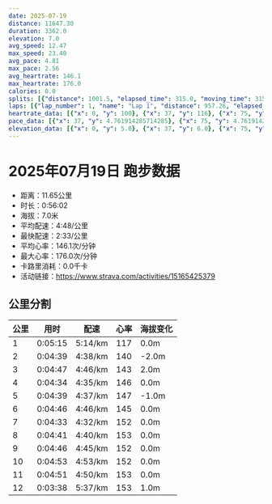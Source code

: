 ```yaml
---
date: 2025-07-19
distance: 11647.30
duration: 3362.0
elevation: 7.0
avg_speed: 12.47
max_speed: 23.40
avg_pace: 4.81
max_pace: 2.56
avg_heartrate: 146.1
max_heartrate: 176.0
calories: 0.0
splits: [{"distance": 1001.5, "elapsed_time": 315.0, "moving_time": 315.0, "average_speed": 3.18, "pace": 5.241100628930817, "average_heartrate": 117.18730158730159, "elevation_difference": 0.0, "split_number": 1}, {"distance": 1002.5, "elapsed_time": 279.0, "moving_time": 279.0, "average_speed": 3.59, "pace": 4.642534818941504, "average_heartrate": 140.3584229390681, "elevation_difference": -2.0, "split_number": 2}, {"distance": 1001.0, "elapsed_time": 287.0, "moving_time": 287.0, "average_speed": 3.49, "pace": 4.775558739255014, "average_heartrate": 143.13240418118468, "elevation_difference": 2.0, "split_number": 3}, {"distance": 995.0, "elapsed_time": 274.0, "moving_time": 274.0, "average_speed": 3.63, "pace": 4.591377410468319, "average_heartrate": 146.84671532846716, "elevation_difference": 0.0, "split_number": 4}, {"distance": 1004.0, "elapsed_time": 309.0, "moving_time": 279.0, "average_speed": 3.6, "pace": 4.629638888888889, "average_heartrate": 147.30824372759858, "elevation_difference": -1.0, "split_number": 5}, {"distance": 997.0, "elapsed_time": 302.0, "moving_time": 286.0, "average_speed": 3.49, "pace": 4.775558739255014, "average_heartrate": 145.56643356643357, "elevation_difference": 0.0, "split_number": 6}, {"distance": 1001.0, "elapsed_time": 273.0, "moving_time": 273.0, "average_speed": 3.67, "pace": 4.54133514986376, "average_heartrate": 152.21245421245422, "elevation_difference": 0.0, "split_number": 7}, {"distance": 1000.0, "elapsed_time": 281.0, "moving_time": 281.0, "average_speed": 3.56, "pace": 4.681657303370786, "average_heartrate": 153.1779359430605, "elevation_difference": 0.0, "split_number": 8}, {"distance": 1001.0, "elapsed_time": 314.0, "moving_time": 286.0, "average_speed": 3.5, "pace": 4.761914285714285, "average_heartrate": 152.8881118881119, "elevation_difference": 0.0, "split_number": 9}, {"distance": 998.0, "elapsed_time": 293.0, "moving_time": 293.0, "average_speed": 3.41, "pace": 4.887595307917888, "average_heartrate": 152.25255972696246, "elevation_difference": 0.0, "split_number": 10}, {"distance": 1000.0, "elapsed_time": 291.0, "moving_time": 291.0, "average_speed": 3.44, "pace": 4.844970930232558, "average_heartrate": 153.4809688581315, "elevation_difference": 0.0, "split_number": 11}, {"distance": 646.3, "elapsed_time": 218.0, "moving_time": 218.0, "average_speed": 2.96, "pace": 5.630641891891892, "average_heartrate": 153.32558139534885, "elevation_difference": 1.0, "split_number": 12}]
laps: [{"lap_number": 1, "name": "Lap 1", "distance": 957.26, "elapsed_time": 306.0, "moving_time": 306.0, "average_speed": 3.13, "pace": 5.32482428115016, "average_heartrate": 115.77777777777777, "max_heartrate": 124, "start_date": "2025-07-19 18:25:37+00:00", "elevation_difference": 0.0}, {"lap_number": 2, "name": "Lap 2", "distance": 380.97, "elapsed_time": 79.0, "moving_time": 79.0, "average_speed": 4.82, "pace": 3.457821576763485, "average_heartrate": 148.33333333333334, "max_heartrate": 156, "start_date": "2025-07-19 18:30:44+00:00", "elevation_difference": 0.0}, {"lap_number": 3, "name": "Lap 3", "distance": 594.79, "elapsed_time": 193.0, "moving_time": 193.0, "average_speed": 3.08, "pace": 5.411266233766233, "average_heartrate": 138.4, "max_heartrate": 156, "start_date": "2025-07-19 18:32:03+00:00", "elevation_difference": 0.0}, {"lap_number": 4, "name": "Lap 4", "distance": 389.82, "elapsed_time": 80.0, "moving_time": 80.0, "average_speed": 4.87, "pace": 3.422320328542094, "average_heartrate": 147.66666666666666, "max_heartrate": 161, "start_date": "2025-07-19 18:35:17+00:00", "elevation_difference": 2.0}, {"lap_number": 5, "name": "Lap 5", "distance": 577.8, "elapsed_time": 198.0, "moving_time": 198.0, "average_speed": 2.92, "pace": 5.707773972602739, "average_heartrate": 142.4, "max_heartrate": 166, "start_date": "2025-07-19 18:36:38+00:00", "elevation_difference": 2.0}, {"lap_number": 6, "name": "Lap 6", "distance": 385.16, "elapsed_time": 82.0, "moving_time": 82.0, "average_speed": 4.7, "pace": 3.546106382978723, "average_heartrate": 151.25, "max_heartrate": 163, "start_date": "2025-07-19 18:39:56+00:00", "elevation_difference": 1.0}, {"lap_number": 7, "name": "Lap 7", "distance": 592.19, "elapsed_time": 188.0, "moving_time": 188.0, "average_speed": 3.15, "pace": 5.291015873015873, "average_heartrate": 142.0, "max_heartrate": 157, "start_date": "2025-07-19 18:41:18+00:00", "elevation_difference": 2.0}, {"lap_number": 8, "name": "Lap 8", "distance": 386.35, "elapsed_time": 79.0, "moving_time": 79.0, "average_speed": 4.89, "pace": 3.408323108384458, "average_heartrate": 155.33333333333334, "max_heartrate": 166, "start_date": "2025-07-19 18:44:27+00:00", "elevation_difference": 0.0}, {"lap_number": 9, "name": "Lap 9", "distance": 587.9, "elapsed_time": 223.0, "moving_time": 223.0, "average_speed": 2.64, "pace": 6.313143939393939, "average_heartrate": 147.4, "max_heartrate": 170, "start_date": "2025-07-19 18:45:46+00:00", "elevation_difference": 2.0}, {"lap_number": 10, "name": "Lap 10", "distance": 389.54, "elapsed_time": 79.0, "moving_time": 79.0, "average_speed": 4.93, "pace": 3.3806693711967544, "average_heartrate": 141.33333333333334, "max_heartrate": 160, "start_date": "2025-07-19 18:49:30+00:00", "elevation_difference": 0.0}, {"lap_number": 11, "name": "Lap 11", "distance": 580.84, "elapsed_time": 218.0, "moving_time": 218.0, "average_speed": 2.66, "pace": 6.265676691729323, "average_heartrate": 147.8, "max_heartrate": 167, "start_date": "2025-07-19 18:50:49+00:00", "elevation_difference": 2.0}, {"lap_number": 12, "name": "Lap 12", "distance": 388.02, "elapsed_time": 78.0, "moving_time": 78.0, "average_speed": 4.97, "pace": 3.353460764587525, "average_heartrate": 150.75, "max_heartrate": 170, "start_date": "2025-07-19 18:54:27+00:00", "elevation_difference": 0.0}, {"lap_number": 13, "name": "Lap 13", "distance": 590.13, "elapsed_time": 189.0, "moving_time": 189.0, "average_speed": 3.12, "pace": 5.341891025641025, "average_heartrate": 147.6, "max_heartrate": 162, "start_date": "2025-07-19 18:55:46+00:00", "elevation_difference": 0.0}, {"lap_number": 14, "name": "Lap 14", "distance": 393.76, "elapsed_time": 81.0, "moving_time": 81.0, "average_speed": 4.86, "pace": 3.429362139917695, "average_heartrate": 160.66666666666666, "max_heartrate": 169, "start_date": "2025-07-19 18:58:55+00:00", "elevation_difference": 2.0}, {"lap_number": 15, "name": "Lap 15", "distance": 573.0, "elapsed_time": 192.0, "moving_time": 192.0, "average_speed": 2.98, "pace": 5.592852348993288, "average_heartrate": 151.0, "max_heartrate": 172, "start_date": "2025-07-19 19:00:17+00:00", "elevation_difference": 2.0}, {"lap_number": 16, "name": "Lap 16", "distance": 387.78, "elapsed_time": 79.0, "moving_time": 79.0, "average_speed": 4.91, "pace": 3.3944399185336045, "average_heartrate": 158.33333333333334, "max_heartrate": 171, "start_date": "2025-07-19 19:03:29+00:00", "elevation_difference": 0.0}, {"lap_number": 17, "name": "Lap 17", "distance": 583.28, "elapsed_time": 228.0, "moving_time": 228.0, "average_speed": 2.56, "pace": 6.510429687499999, "average_heartrate": 153.0, "max_heartrate": 173, "start_date": "2025-07-19 19:04:49+00:00", "elevation_difference": 0.0}, {"lap_number": 18, "name": "Lap 18", "distance": 385.49, "elapsed_time": 78.0, "moving_time": 78.0, "average_speed": 4.94, "pace": 3.3738259109311737, "average_heartrate": 153.25, "max_heartrate": 172, "start_date": "2025-07-19 19:08:38+00:00", "elevation_difference": 2.0}, {"lap_number": 19, "name": "Lap 19", "distance": 585.72, "elapsed_time": 207.0, "moving_time": 207.0, "average_speed": 2.83, "pace": 5.889293286219081, "average_heartrate": 146.8, "max_heartrate": 160, "start_date": "2025-07-19 19:09:56+00:00", "elevation_difference": 0.0}, {"lap_number": 20, "name": "Lap 20", "distance": 388.57, "elapsed_time": 80.0, "moving_time": 80.0, "average_speed": 4.86, "pace": 3.429362139917695, "average_heartrate": 162.0, "max_heartrate": 170, "start_date": "2025-07-19 19:13:24+00:00", "elevation_difference": 0.0}, {"lap_number": 21, "name": "Lap 21", "distance": 579.16, "elapsed_time": 204.0, "moving_time": 204.0, "average_speed": 2.84, "pace": 5.868556338028169, "average_heartrate": 150.8, "max_heartrate": 171, "start_date": "2025-07-19 19:14:44+00:00", "elevation_difference": 0.0}, {"lap_number": 22, "name": "Lap 22", "distance": 390.57, "elapsed_time": 80.0, "moving_time": 80.0, "average_speed": 4.88, "pace": 3.41530737704918, "average_heartrate": 158.33333333333334, "max_heartrate": 172, "start_date": "2025-07-19 19:18:09+00:00", "elevation_difference": 0.0}, {"lap_number": 23, "name": "Lap 23", "distance": 579.15, "elapsed_time": 202.0, "moving_time": 202.0, "average_speed": 2.87, "pace": 5.807212543554006, "average_heartrate": 154.4, "max_heartrate": 175, "start_date": "2025-07-19 19:19:30+00:00", "elevation_difference": 2.0}]
heartrate_data: [{"x": 0, "y": 100}, {"x": 37, "y": 116}, {"x": 75, "y": 117}, {"x": 112, "y": 120}, {"x": 149, "y": 114}, {"x": 190, "y": 115}, {"x": 225, "y": 116}, {"x": 262, "y": 124}, {"x": 299, "y": 120}, {"x": 325, "y": 138}, {"x": 349, "y": 151}, {"x": 373, "y": 156}, {"x": 405, "y": 156}, {"x": 443, "y": 144}, {"x": 481, "y": 135}, {"x": 517, "y": 130}, {"x": 556, "y": 127}, {"x": 589, "y": 127}, {"x": 614, "y": 155}, {"x": 638, "y": 161}, {"x": 663, "y": 166}, {"x": 704, "y": 149}, {"x": 746, "y": 139}, {"x": 785, "y": 130}, {"x": 825, "y": 128}, {"x": 862, "y": 128}, {"x": 886, "y": 153}, {"x": 911, "y": 161}, {"x": 935, "y": 163}, {"x": 968, "y": 157}, {"x": 1007, "y": 145}, {"x": 1044, "y": 140}, {"x": 1084, "y": 131}, {"x": 1119, "y": 137}, {"x": 1148, "y": 140}, {"x": 1172, "y": 160}, {"x": 1195, "y": 166}, {"x": 1223, "y": 170}, {"x": 1263, "y": 154}, {"x": 1303, "y": 141}, {"x": 1340, "y": 138}, {"x": 1380, "y": 134}, {"x": 1442, "y": 121}, {"x": 1466, "y": 143}, {"x": 1489, "y": 160}, {"x": 1513, "y": 167}, {"x": 1553, "y": 155}, {"x": 1595, "y": 142}, {"x": 1636, "y": 139}, {"x": 1676, "y": 136}, {"x": 1732, "y": 124}, {"x": 1755, "y": 143}, {"x": 1778, "y": 166}, {"x": 1801, "y": 170}, {"x": 1835, "y": 162}, {"x": 1877, "y": 147}, {"x": 1911, "y": 145}, {"x": 1946, "y": 144}, {"x": 1985, "y": 140}, {"x": 2013, "y": 147}, {"x": 2038, "y": 166}, {"x": 2062, "y": 169}, {"x": 2090, "y": 172}, {"x": 2130, "y": 154}, {"x": 2171, "y": 145}, {"x": 2209, "y": 140}, {"x": 2247, "y": 144}, {"x": 2281, "y": 142}, {"x": 2305, "y": 162}, {"x": 2329, "y": 171}, {"x": 2353, "y": 173}, {"x": 2395, "y": 161}, {"x": 2437, "y": 147}, {"x": 2477, "y": 143}, {"x": 2518, "y": 141}, {"x": 2583, "y": 128}, {"x": 2606, "y": 149}, {"x": 2629, "y": 164}, {"x": 2652, "y": 172}, {"x": 2691, "y": 160}, {"x": 2732, "y": 148}, {"x": 2773, "y": 140}, {"x": 2813, "y": 145}, {"x": 2855, "y": 141}, {"x": 2884, "y": 151}, {"x": 2909, "y": 165}, {"x": 2932, "y": 170}, {"x": 2963, "y": 171}, {"x": 3000, "y": 157}, {"x": 3045, "y": 146}, {"x": 3085, "y": 141}, {"x": 3128, "y": 139}, {"x": 3162, "y": 140}, {"x": 3186, "y": 163}, {"x": 3210, "y": 172}, {"x": 3235, "y": 175}, {"x": 3277, "y": 156}, {"x": 3318, "y": 148}, {"x": 3358, "y": 146}, {"x": 3399, "y": 147}]
pace_data: [{"x": 37, "y": 4.761914285714285}, {"x": 75, "y": 4.761914285714285}, {"x": 112, "y": 5.5555666666666665}, {"x": 149, "y": 4.901970588235294}, {"x": 190, "y": 5.747137931034483}, {"x": 225, "y": 5.208343749999999}, {"x": 262, "y": 6.6666799999999995}, {"x": 299, "y": 4.761914285714285}, {"x": 325, "y": 3.4722291666666667}, {"x": 349, "y": 3.205134615384615}, {"x": 373, "y": 3.2679803921568626}, {"x": 405, "y": 6.6666799999999995}, {"x": 443, "y": 6.944458333333333}, {"x": 481, "y": 5.747137931034483}, {"x": 517, "y": 5.376354838709677}, {"x": 556, "y": 5.376354838709677}, {"x": 589, "y": 3.1446603773584902}, {"x": 614, "y": 3.875976744186046}, {"x": 638, "y": 3.401367346938775}, {"x": 663, "y": 4.901970588235294}, {"x": 704, "y": 5.208343749999999}, {"x": 746, "y": 6.6666799999999995}, {"x": 785, "y": 5.747137931034483}, {"x": 825, "y": 5.376354838709677}, {"x": 862, "y": 4.629638888888889}, {"x": 886, "y": 3.205134615384615}, {"x": 911, "y": 3.7037111111111107}, {"x": 935, "y": 3.3333399999999997}, {"x": 968, "y": 5.208343749999999}, {"x": 1007, "y": 4.901970588235294}, {"x": 1044, "y": 4.761914285714285}, {"x": 1084, "y": 5.5555666666666665}, {"x": 1119, "y": 5.050515151515151}, {"x": 1148, "y": 3.7037111111111107}, {"x": 1172, "y": 3.401367346938775}, {"x": 1195, "y": 3.1446603773584902}, {"x": 1223, "y": 4.504513513513513}, {"x": 1263, "y": 6.6666799999999995}, {"x": 1303, "y": 6.41026923076923}, {"x": 1340, "y": 5.5555666666666665}, {"x": 1380, "y": 5.050515151515151}, {"x": 1442, "y": 3.1446603773584902}, {"x": 1466, "y": 3.3333399999999997}, {"x": 1489, "y": 3.3333399999999997}, {"x": 1513, "y": 4.2735128205128206}, {"x": 1553, "y": 5.376354838709677}, {"x": 1595, "y": 5.747137931034483}, {"x": 1636, "y": 5.952392857142857}, {"x": 1676, "y": 5.5555666666666665}, {"x": 1732, "y": 11.904785714285714}, {"x": 1755, "y": 3.401367346938775}, {"x": 1778, "y": 3.3333399999999997}, {"x": 1801, "y": 3.1446603773584902}, {"x": 1835, "y": 5.050515151515151}, {"x": 1877, "y": 5.952392857142857}, {"x": 1911, "y": 4.504513513513513}, {"x": 1946, "y": 4.629638888888889}, {"x": 1985, "y": 5.208343749999999}, {"x": 2013, "y": 3.401367346938775}, {"x": 2038, "y": 3.4722291666666667}, {"x": 2062, "y": 3.205134615384615}, {"x": 2090, "y": 4.901970588235294}, {"x": 2130, "y": 5.747137931034483}, {"x": 2171, "y": 5.952392857142857}, {"x": 2209, "y": 4.901970588235294}, {"x": 2247, "y": 5.376354838709677}, {"x": 2281, "y": 3.0864259259259255}, {"x": 2305, "y": 3.401367346938775}, {"x": 2329, "y": 3.4722291666666667}, {"x": 2353, "y": 4.166675}, {"x": 2395, "y": 5.952392857142857}, {"x": 2437, "y": 5.376354838709677}, {"x": 2477, "y": 5.376354838709677}, {"x": 2518, "y": 5.952392857142857}, {"x": 2583, "y": 64.35019305019304}, {"x": 2606, "y": 3.4722291666666667}, {"x": 2629, "y": 3.3333399999999997}, {"x": 2652, "y": 3.3333399999999997}, {"x": 2691, "y": 5.952392857142857}, {"x": 2732, "y": 5.5555666666666665}, {"x": 2773, "y": 5.747137931034483}, {"x": 2813, "y": 6.6666799999999995}, {"x": 2855, "y": 5.208343749999999}, {"x": 2884, "y": 3.4722291666666667}, {"x": 2909, "y": 3.4722291666666667}, {"x": 2932, "y": 3.205134615384615}, {"x": 2963, "y": 5.5555666666666665}, {"x": 3000, "y": 5.5555666666666665}, {"x": 3045, "y": 5.5555666666666665}, {"x": 3085, "y": 5.208343749999999}, {"x": 3128, "y": 5.747137931034483}, {"x": 3162, "y": 3.030309090909091}, {"x": 3186, "y": 3.4722291666666667}, {"x": 3210, "y": 3.3333399999999997}, {"x": 3235, "y": 4.761914285714285}, {"x": 3277, "y": 4.901970588235294}, {"x": 3318, "y": 5.5555666666666665}, {"x": 3358, "y": 5.208343749999999}, {"x": 3399, "y": 5.5555666666666665}]
elevation_data: [{"x": 0, "y": 5.0}, {"x": 37, "y": 6.0}, {"x": 75, "y": 5.0}, {"x": 112, "y": 5.0}, {"x": 149, "y": 4.0}, {"x": 190, "y": 5.0}, {"x": 225, "y": 4.0}, {"x": 262, "y": 4.0}, {"x": 299, "y": 4.0}, {"x": 325, "y": 5.0}, {"x": 349, "y": 4.0}, {"x": 373, "y": 3.0}, {"x": 405, "y": 3.0}, {"x": 443, "y": 3.0}, {"x": 481, "y": 3.0}, {"x": 517, "y": 2.0}, {"x": 556, "y": 3.0}, {"x": 589, "y": 3.0}, {"x": 614, "y": 3.0}, {"x": 638, "y": 3.0}, {"x": 663, "y": 3.0}, {"x": 704, "y": 3.0}, {"x": 746, "y": 2.0}, {"x": 785, "y": 3.0}, {"x": 825, "y": 4.0}, {"x": 862, "y": 3.0}, {"x": 886, "y": 4.0}, {"x": 911, "y": 3.0}, {"x": 935, "y": 4.0}, {"x": 968, "y": 3.0}, {"x": 1007, "y": 3.0}, {"x": 1044, "y": 4.0}, {"x": 1084, "y": 4.0}, {"x": 1119, "y": 4.0}, {"x": 1148, "y": 5.0}, {"x": 1172, "y": 3.0}, {"x": 1195, "y": 4.0}, {"x": 1223, "y": 4.0}, {"x": 1263, "y": 3.0}, {"x": 1303, "y": 3.0}, {"x": 1340, "y": 4.0}, {"x": 1380, "y": 4.0}, {"x": 1442, "y": 4.0}, {"x": 1466, "y": 4.0}, {"x": 1489, "y": 4.0}, {"x": 1513, "y": 4.0}, {"x": 1553, "y": 4.0}, {"x": 1595, "y": 4.0}, {"x": 1636, "y": 3.0}, {"x": 1676, "y": 5.0}, {"x": 1732, "y": 4.0}, {"x": 1755, "y": 4.0}, {"x": 1778, "y": 4.0}, {"x": 1801, "y": 3.0}, {"x": 1835, "y": 4.0}, {"x": 1877, "y": 4.0}, {"x": 1911, "y": 3.0}, {"x": 1946, "y": 4.0}, {"x": 1985, "y": 4.0}, {"x": 2013, "y": 4.0}, {"x": 2038, "y": 4.0}, {"x": 2062, "y": 3.0}, {"x": 2090, "y": 4.0}, {"x": 2130, "y": 4.0}, {"x": 2171, "y": 3.0}, {"x": 2209, "y": 3.0}, {"x": 2247, "y": 4.0}, {"x": 2281, "y": 4.0}, {"x": 2305, "y": 4.0}, {"x": 2329, "y": 4.0}, {"x": 2353, "y": 4.0}, {"x": 2395, "y": 4.0}, {"x": 2437, "y": 4.0}, {"x": 2477, "y": 4.0}, {"x": 2518, "y": 4.0}, {"x": 2583, "y": 4.0}, {"x": 2606, "y": 4.0}, {"x": 2629, "y": 4.0}, {"x": 2652, "y": 4.0}, {"x": 2691, "y": 4.0}, {"x": 2732, "y": 4.0}, {"x": 2773, "y": 4.0}, {"x": 2813, "y": 4.0}, {"x": 2855, "y": 4.0}, {"x": 2884, "y": 5.0}, {"x": 2909, "y": 5.0}, {"x": 2932, "y": 4.0}, {"x": 2963, "y": 4.0}, {"x": 3000, "y": 4.0}, {"x": 3045, "y": 4.0}, {"x": 3085, "y": 4.0}, {"x": 3128, "y": 4.0}, {"x": 3162, "y": 4.0}, {"x": 3186, "y": 4.0}, {"x": 3210, "y": 4.0}, {"x": 3235, "y": 4.0}, {"x": 3277, "y": 4.0}, {"x": 3318, "y": 4.0}, {"x": 3358, "y": 4.0}, {"x": 3399, "y": 5.0}]
---
```


# 2025年07月19日 跑步数据

- 距离：11.65公里
- 时长：0:56:02
- 海拔：7.0米
- 平均配速：4:48/公里
- 最快配速：2:33/公里
- 平均心率：146.1次/分钟
- 最大心率：176.0次/分钟
- 卡路里消耗：0.0千卡
- 活动链接：https://www.strava.com/activities/15165425379

## 公里分割

| 公里 | 用时 | 配速 | 心率 | 海拔变化 |
|------|------|------|------|------|
| 1 | 0:05:15 | 5:14/km | 117 | 0.0m |
| 2 | 0:04:39 | 4:38/km | 140 | -2.0m |
| 3 | 0:04:47 | 4:46/km | 143 | 2.0m |
| 4 | 0:04:34 | 4:35/km | 146 | 0.0m |
| 5 | 0:04:39 | 4:37/km | 147 | -1.0m |
| 6 | 0:04:46 | 4:46/km | 145 | 0.0m |
| 7 | 0:04:33 | 4:32/km | 152 | 0.0m |
| 8 | 0:04:41 | 4:40/km | 153 | 0.0m |
| 9 | 0:04:46 | 4:45/km | 152 | 0.0m |
| 10 | 0:04:53 | 4:53/km | 152 | 0.0m |
| 11 | 0:04:51 | 4:50/km | 153 | 0.0m |
| 12 | 0:03:38 | 5:37/km | 153 | 1.0m |


